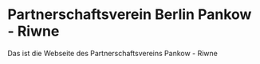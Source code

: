 # Partnerschaftsverein Berlin Pankow - Riwne

Das ist die Webseite des Partnerschaftsvereins Pankow - Riwne
